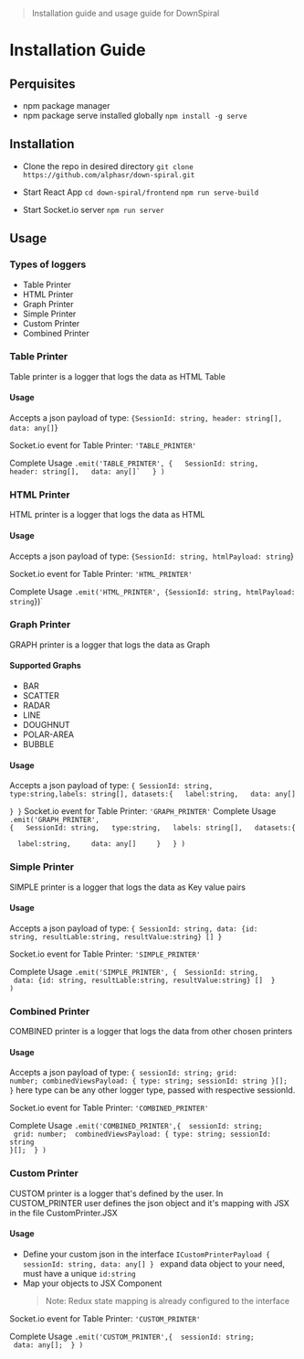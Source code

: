 > Installation guide and usage guide for DownSpiral

# Installation Guide

## Perquisites

- npm package manager
- npm package serve installed globally `npm install -g serve`

## Installation

- Clone the repo in desired directory
  `git clone https://github.com/alphasr/down-spiral.git`
  <br/>
- Start React App
  `cd down-spiral/frontend`
  `npm run serve-build`
  <br/>

- Start Socket.io server
  `npm run server`

## Usage

### Types of loggers

- Table Printer
- HTML Printer
- Graph Printer
- Simple Printer
- Custom Printer
- Combined Printer

### Table Printer

Table printer is a logger that logs the data as HTML Table

#### Usage

Accepts a json payload of type:
`{SessionId: string, header: string[], data: any[]`}

Socket.io event for Table Printer:
`'TABLE_PRINTER'`

Complete Usage
<code>.emit('TABLE_PRINTER', {
&nbsp; SessionId: string,
&nbsp; header: string[],
&nbsp; data: any[]`
&nbsp; }
)</code>

### HTML Printer

HTML printer is a logger that logs the data as HTML

#### Usage

Accepts a json payload of type:
`{SessionId: string, htmlPayload: string`}

Socket.io event for Table Printer:
`'HTML_PRINTER'`

Complete Usage
`.emit('HTML_PRINTER', {SessionId: string, htmlPayload: string`})`

### Graph Printer

GRAPH printer is a logger that logs the data as Graph

#### Supported Graphs

- BAR
- SCATTER
- RADAR
- LINE
- DOUGHNUT
- POLAR-AREA
- BUBBLE

#### Usage

Accepts a json payload of type:
<code>{
SessionId: string,
type:string,labels: string[],
datasets:{
&nbsp; label:string,
&nbsp; data: any[]
&nbsp; }
}</code>
Socket.io event for Table Printer:
`'GRAPH_PRINTER'`
Complete Usage
<code>.emit('GRAPH_PRINTER', {
&nbsp; SessionId: string,
&nbsp; type:string,
&nbsp; labels: string[],
&nbsp; datasets:{
&nbsp; &nbsp; label:string,
&nbsp; &nbsp; data: any[]
&nbsp; &nbsp; }
&nbsp; }
)</code>

### Simple Printer

SIMPLE printer is a logger that logs the data as Key value pairs

#### Usage

Accepts a json payload of type:
<code>{
SessionId: string,
data: {id: string, resultLable:string, resultValue:string} []
}</code>

Socket.io event for Table Printer:
`'SIMPLE_PRINTER'`

Complete Usage
<code>.emit('SIMPLE_PRINTER', {
&nbsp;SessionId: string,
&nbsp;data: {id: string, resultLable:string, resultValue:string} []
&nbsp;}
)</code>

### Combined Printer

COMBINED printer is a logger that logs the data from other chosen printers

#### Usage

Accepts a json payload of type:
<code>{
sessionId: string;
grid: number;
combinedViewsPayload: { type: string; sessionId: string }[];
}</code>
here type can be any other logger type, passed with respective sessionId.

Socket.io event for Table Printer:
`'COMBINED_PRINTER'`

Complete Usage
<code>.emit('COMBINED_PRINTER',{
&nbsp;sessionId: string;
&nbsp;grid: number;
&nbsp;combinedViewsPayload: { type: string; sessionId: string }[];
&nbsp;}
)</code>

### Custom Printer

CUSTOM printer is a logger that's defined by the user.
In CUSTOM_PRINTER user defines the json object and it's mapping with JSX in the file CustomPrinter.JSX

#### Usage

- Define your custom json in the interface
  `ICustomPrinterPayload { sessionId: string, data: any[] } `
  expand data object to your need, must have a unique `id:string`
- Map your objects to JSX Component
  > Note: Redux state mapping is already configured to the interface

Socket.io event for Table Printer:
`'CUSTOM_PRINTER'`

Complete Usage
<code>.emit('CUSTOM_PRINTER',{
&nbsp;sessionId: string;
&nbsp;data: any[];
&nbsp;}
)</code>
